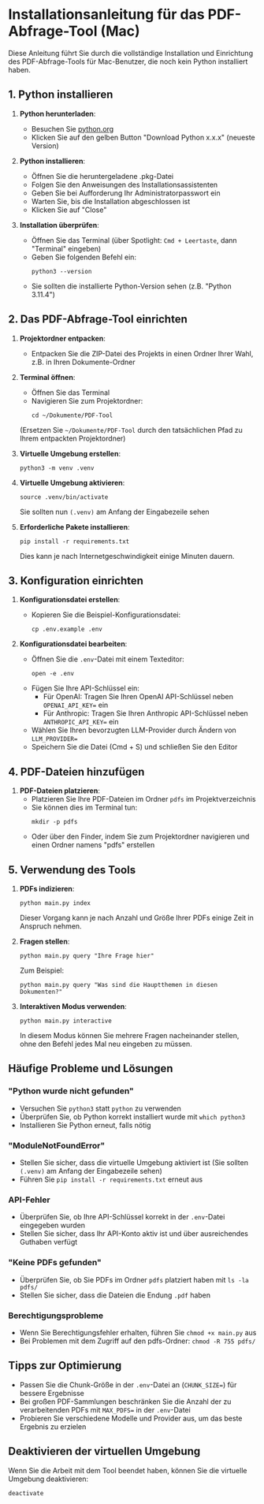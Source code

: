 # Installationsanleitung für das PDF-Abfrage-Tool (Mac)

Diese Anleitung führt Sie durch die vollständige Installation und Einrichtung des PDF-Abfrage-Tools für Mac-Benutzer, die noch kein Python installiert haben.

## 1. Python installieren

1. **Python herunterladen**:
    - Besuchen Sie [python.org](https://www.python.org/downloads/)
    - Klicken Sie auf den gelben Button "Download Python x.x.x" (neueste Version)

2. **Python installieren**:
    - Öffnen Sie die heruntergeladene .pkg-Datei
    - Folgen Sie den Anweisungen des Installationsassistenten
    - Geben Sie bei Aufforderung Ihr Administratorpasswort ein
    - Warten Sie, bis die Installation abgeschlossen ist
    - Klicken Sie auf "Close"

3. **Installation überprüfen**:
    - Öffnen Sie das Terminal (über Spotlight: `Cmd + Leertaste`, dann "Terminal" eingeben)
    - Geben Sie folgenden Befehl ein:
      ```
      python3 --version
      ```
    - Sie sollten die installierte Python-Version sehen (z.B. "Python 3.11.4")

## 2. Das PDF-Abfrage-Tool einrichten

1. **Projektordner entpacken**:
    - Entpacken Sie die ZIP-Datei des Projekts in einen Ordner Ihrer Wahl, z.B. in Ihren Dokumente-Ordner

2. **Terminal öffnen**:
    - Öffnen Sie das Terminal
    - Navigieren Sie zum Projektordner:
      ```
      cd ~/Dokumente/PDF-Tool
      ```
   (Ersetzen Sie `~/Dokumente/PDF-Tool` durch den tatsächlichen Pfad zu Ihrem entpackten Projektordner)

3. **Virtuelle Umgebung erstellen**:
   ```
   python3 -m venv .venv
   ```

4. **Virtuelle Umgebung aktivieren**:
   ```
   source .venv/bin/activate
   ```
   Sie sollten nun `(.venv)` am Anfang der Eingabezeile sehen

5. **Erforderliche Pakete installieren**:
   ```
   pip install -r requirements.txt
   ```
   Dies kann je nach Internetgeschwindigkeit einige Minuten dauern.

## 3. Konfiguration einrichten

1. **Konfigurationsdatei erstellen**:
    - Kopieren Sie die Beispiel-Konfigurationsdatei:
      ```
      cp .env.example .env
      ```

2. **Konfigurationsdatei bearbeiten**:
    - Öffnen Sie die `.env`-Datei mit einem Texteditor:
      ```
      open -e .env
      ```
    - Fügen Sie Ihre API-Schlüssel ein:
        - Für OpenAI: Tragen Sie Ihren OpenAI API-Schlüssel neben `OPENAI_API_KEY=` ein
        - Für Anthropic: Tragen Sie Ihren Anthropic API-Schlüssel neben `ANTHROPIC_API_KEY=` ein
    - Wählen Sie Ihren bevorzugten LLM-Provider durch Ändern von `LLM_PROVIDER=`
    - Speichern Sie die Datei (Cmd + S) und schließen Sie den Editor

## 4. PDF-Dateien hinzufügen

1. **PDF-Dateien platzieren**:
    - Platzieren Sie Ihre PDF-Dateien im Ordner `pdfs` im Projektverzeichnis
    - Sie können dies im Terminal tun:
      ```
      mkdir -p pdfs
      ```
    - Oder über den Finder, indem Sie zum Projektordner navigieren und einen Ordner namens "pdfs" erstellen

## 5. Verwendung des Tools

1. **PDFs indizieren**:
   ```
   python main.py index
   ```
   Dieser Vorgang kann je nach Anzahl und Größe Ihrer PDFs einige Zeit in Anspruch nehmen.

2. **Fragen stellen**:
   ```
   python main.py query "Ihre Frage hier"
   ```
   Zum Beispiel:
   ```
   python main.py query "Was sind die Hauptthemen in diesen Dokumenten?"
   ```

3. **Interaktiven Modus verwenden**:
   ```
   python main.py interactive
   ```
   In diesem Modus können Sie mehrere Fragen nacheinander stellen, ohne den Befehl jedes Mal neu eingeben zu müssen.

## Häufige Probleme und Lösungen

### "Python wurde nicht gefunden"
- Versuchen Sie `python3` statt `python` zu verwenden
- Überprüfen Sie, ob Python korrekt installiert wurde mit `which python3`
- Installieren Sie Python erneut, falls nötig

### "ModuleNotFoundError"
- Stellen Sie sicher, dass die virtuelle Umgebung aktiviert ist (Sie sollten `(.venv)` am Anfang der Eingabezeile sehen)
- Führen Sie `pip install -r requirements.txt` erneut aus

### API-Fehler
- Überprüfen Sie, ob Ihre API-Schlüssel korrekt in der `.env`-Datei eingegeben wurden
- Stellen Sie sicher, dass Ihr API-Konto aktiv ist und über ausreichendes Guthaben verfügt

### "Keine PDFs gefunden"
- Überprüfen Sie, ob Sie PDFs im Ordner `pdfs` platziert haben mit `ls -la pdfs/`
- Stellen Sie sicher, dass die Dateien die Endung `.pdf` haben

### Berechtigungsprobleme
- Wenn Sie Berechtigungsfehler erhalten, führen Sie `chmod +x main.py` aus
- Bei Problemen mit dem Zugriff auf den pdfs-Ordner: `chmod -R 755 pdfs/`

## Tipps zur Optimierung

- Passen Sie die Chunk-Größe in der `.env`-Datei an (`CHUNK_SIZE=`) für bessere Ergebnisse
- Bei großen PDF-Sammlungen beschränken Sie die Anzahl der zu verarbeitenden PDFs mit `MAX_PDFS=` in der `.env`-Datei
- Probieren Sie verschiedene Modelle und Provider aus, um das beste Ergebnis zu erzielen

## Deaktivieren der virtuellen Umgebung

Wenn Sie die Arbeit mit dem Tool beendet haben, können Sie die virtuelle Umgebung deaktivieren:
```
deactivate
```

